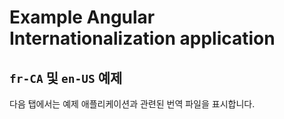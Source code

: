 # Example Angular Internationalization application

<!-- ## 탐색 번역된 예제 애플리케이션 -->

<!-- [Angular Internationalization][GuideI18nOverview] 가이드에서 사용된 프랑스어 번역이 포함된 샘플 애플리케이션을 탐색하십시오: -->
<!-- TODO: GitHub 링크 -->
<!-- <docs-code live path="adev/src/content/examples/i18n" title="live example"/> -->

## `fr-CA` 및 `en-US` 예제

다음 탭에서는 예제 애플리케이션과 관련된 번역 파일을 표시합니다.

<docs-code-multifile>
    <docs-code header="src/app/app.component.html" path="adev/src/content/examples/i18n/src/app/app.component.html"/>
    <docs-code header="src/app/app.component.ts" path="adev/src/content/examples/i18n/src/app/app.component.ts"/>
    <docs-code header="src/main.ts" path="adev/src/content/examples/i18n/doc-files/main.1.ts"/>
    <docs-code header="src/locale/messages.fr.xlf" path="adev/src/content/examples/i18n/doc-files/messages.fr.xlf.html"/>
</docs-code-multifile>